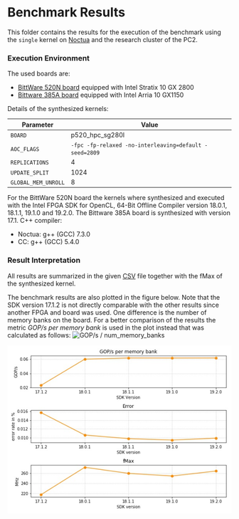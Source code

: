 # Benchmark Results

This folder contains the results for the execution of the benchmark using the
`single` kernel on
[Noctua](https://pc2.uni-paderborn.de/hpc-services/available-systems/noctua/)
and the research cluster of the PC2.

### Execution Environment

The used boards are:
- [BittWare 520N board](https://www.bittware.com/fpga/520n/) equipped with
Intel Stratix 10 GX 2800
- [Bittware 385A board](https://www.bittware.com/fpga/385a/) equipped with
Intel Arria 10 GX1150

Details of the synthesized kernels:

| Parameter         | Value            |
|------------------ | -------------------- |
| `BOARD`           | p520_hpc_sg280l      |
| `AOC_FLAGS`       | `-fpc -fp-relaxed -no-interleaving=default -seed=2809` |
| `REPLICATIONS`    | 4                    |
| `UPDATE_SPLIT`    | 1024 |
| `GLOBAL_MEM_UNROLL`| 8  |

For the BittWare 520N board the kernels where synthesized and executed
with the Intel FPGA SDK for OpenCL, 64-Bit Offline Compiler
version 18.0.1, 18.1.1, 19.1.0 and 19.2.0.
The Bittware 385A board is synthesized with version 17.1.
C++ compiler:
- Noctua: g++ (GCC) 7.3.0
- CC: g++ (GCC) 5.4.0

### Result Interpretation

All results are summarized in the given
[CSV](./frandom_single_results.csv) file together with the fMax of the
synthesized kernel.

The benchmark results are also plotted in the figure below.
Note that the SDK version 17.1.2 is not directly comparable with the other
results since another FPGA and board was used.
One difference is the number of memory banks on the board.
For a better comparison of the results the metric _GOP/s per memory bank_ is
used in the plot instead that was calculated as follows: ![GOP/s / num_memory_banks](https://latex.codecogs.com/gif.latex?\inline&space;\frac{GOP/s}{num\\_memory\\_banks})

![Graph of the collected results](frandom_single_results.jpg)
